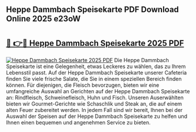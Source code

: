 ## Heppe Dammbach Speisekarte PDF Download Online 2025 e23oW

# <h2><a href="http://gcdvqhl.nevu.top/?p=Heppe+Dammbach+Speisekarte">🔗 👉🔴 Heppe Dammbach Speisekarte 2025 PDF</a></h2>

[![Heppe Dammbach Speisekarte 2025 PDF](https://i.imgur.com/dBaPXMq.png)](http://gcdvqhl.nevu.top/?p=Heppe+Dammbach+Speisekarte)
Die Heppe Dammbach Speisekarte ist eine Gelegenheit, etwas Leckeres zu wählen, das zu Ihrem Lebensstil passt. Auf der Heppe Dammbach Speisekarte unserer Cafeteria finden Sie viele frische Salate, die Sie in einem speziellen Bereich finden können. Für diejenigen, die Fleisch bevorzugen, bieten wir eine umfangreiche Auswahl an Gerichten auf der Heppe Dammbach Speisekarte an: Rindfleisch, Schweinefleisch, Huhn und Fisch. Unseren Auserwählten bieten wir Gourmet-Gerichte wie Schaschlik und Steak an, die auf einem alten Feuer zubereitet werden. In jedem Fall sind wir bereit, Ihnen bei der Auswahl der Speisen auf der Heppe Dammbach Speisekarte zu helfen und Ihnen einen bequemen und angenehmen Service zu bieten.
